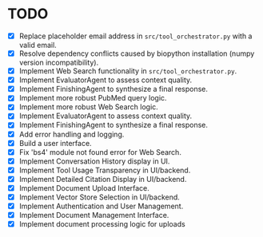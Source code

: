 # TODO

- [x] Replace placeholder email address in `src/tool_orchestrator.py` with a valid email.
- [x] Resolve dependency conflicts caused by biopython installation (numpy version incompatibility).
- [x] Implement Web Search functionality in `src/tool_orchestrator.py`.
- [x] Implement EvaluatorAgent to assess context quality.
- [x] Implement FinishingAgent to synthesize a final response.
- [x] Implement more robust PubMed query logic.
- [x] Implement more robust Web Search logic.
- [x] Implement EvaluatorAgent to assess context quality.
- [x] Implement FinishingAgent to synthesize a final response.
- [x] Add error handling and logging.
- [x] Build a user interface.
- [x] Fix 'bs4' module not found error for Web Search.
- [x] Implement Conversation History display in UI.
- [x] Implement Tool Usage Transparency in UI/backend.
- [x] Implement Detailed Citation Display in UI/backend.
- [x] Implement Document Upload Interface.
- [x] Implement Vector Store Selection in UI/backend.
- [x] Implement Authentication and User Management.
- [x] Implement Document Management Interface.
- [x] Implement document processing logic for uploads